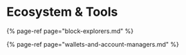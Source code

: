 # Ecosystem & Tools

{% page-ref page="block-explorers.md" %}

{% page-ref page="wallets-and-account-managers.md" %}



